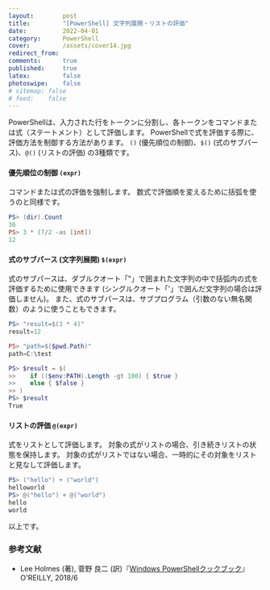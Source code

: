 ```yaml
---
layout:        post
title:         "[PowerShell] 文字列展開・リストの評価"
date:          2022-04-01
category:      PowerShell
cover:         /assets/cover14.jpg
redirect_from:
comments:      true
published:     true
latex:         false
photoswipe:    false
# sitemap: false
# feed:    false
---
```


PowerShellは、入力された行をトークンに分割し、各トークンをコマンドまたは式（ステートメント）として評価します。
PowerShellで式を評価する際に、評価方法を制御する方法があります。
`()` (優先順位の制御)、`$()` (式のサブパース)、`@()` (リストの評価) の3種類です。

#### 優先順位の制御 `(expr)`
コマンドまたは式の評価を強制します。
数式で評価順を変えるために括弧を使うのと同様です。
```ps1
PS> (dir).Count
36
PS> 3 * (7/2 -as [int])
12
```

#### 式のサブパース (文字列展開) `$(expr)`
式のサブパースは、ダブルクオート「"」で囲まれた文字列の中で括弧内の式を評価するために使用できます (シングルクオート「'」で囲んだ文字列の場合は評価しません)。
また、式のサブパースは、サブプログラム（引数のない無名関数）のように使うこともできます。
```ps1
PS> "result=$(3 * 4)"
result=12

PS> "path=$($pwd.Path)"
path=C:\test

PS> $result = $(
>>    if (($env:PATH).Length -gt 100) { $true }
>>    else { $false }
>> )
PS> $result
True
```

#### リストの評価 `@(expr)`
式をリストとして評価します。
対象の式がリストの場合、引き続きリストの状態を保持します。
対象の式がリストではない場合、一時的にその対象をリストと見なして評価します。
```ps1
PS> ("hello") + ("world")
helloworld
PS> @("hello") + @("world")
hello
world
```

以上です。

### 参考文献
- Lee Holmes (著), 菅野 良二 (訳)『[Windows PowerShellクックブック](https://amzn.to/3QwwEsn)』O'REILLY, 2018/6
